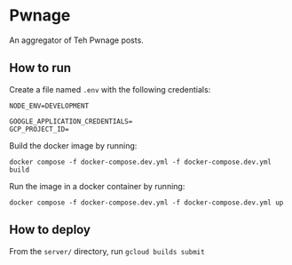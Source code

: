 # Pwnage

An aggregator of Teh Pwnage posts.

## How to run

Create a file named `.env` with the following credentials:

```
NODE_ENV=DEVELOPMENT

GOOGLE_APPLICATION_CREDENTIALS=
GCP_PROJECT_ID=
```

Build the docker image by running:

`docker compose -f docker-compose.dev.yml -f docker-compose.dev.yml build`

Run the image in a docker container by running:

`docker compose -f docker-compose.dev.yml -f docker-compose.dev.yml up`

## How to deploy

From the `server/` directory, run `gcloud builds submit`
